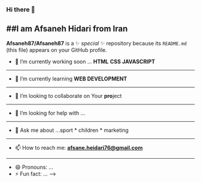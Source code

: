  ### Hi there 👋
##I am **Afsaneh Hidari** from **Iran** 
---
**Afsaneh87/Afsaneh87** is a ✨ _special_ ✨ repository because its `README.md` (this file) appears on your GitHub profile.



- 🔭 I’m currently working soon ... **HTML** **CSS** **JAVASCRIPT** 
- ---
- 🌱 I’m currently learning **WEB DEVELOPMENT**
- ---
- 👯 I’m looking to collaborate on Your **pro**ject
- ---
- 🤔 I’m looking for help with ...
- ---
- 💬 Ask me about ...sport * children * marketing 
- ---
- 📫 How to reach me: **afsane.heidari76@gmail.com**
- ---
- 😄 Pronouns: ...
- ⚡ Fun fact: ...
-->
